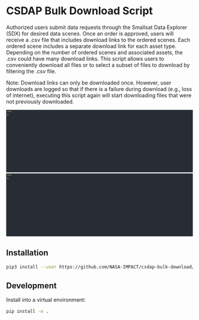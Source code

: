 # CSDAP Bulk Download Script

Authorized users submit data requests through the Smallsat Data Explorer (SDX) for desired data scenes. Once an order is approved, users will receive a .csv file that includes download links to the ordered scenes. Each ordered scene includes a separate download link for each asset type. Depending on the number of ordered scenes and associated assets, the .csv could have many download links. This script allows users to conveniently download all files or to select a subset of files to download by filtering the .csv file.

Note: Download links can only be downloaded once. However, user downloads are logged so that if there is a failure during download (e.g., loss of internet), executing this script again will start downloading files that were not previously downloaded.

![Example usages](./.docs/example.svg)
<img src="./.docs/example.svg">

## Installation

```sh
pip3 install --user https://github.com/NASA-IMPACT/csdap-bulk-download/archive/main.zip
```

## Development

Install into a virtual environment:

```sh
pip install -e .
```